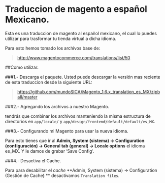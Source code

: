 Traduccion de magento a español Mexicano.
===============================================

Esta es una traduccion de magento al español mexicano, el cual lo puedes utilizar para trasformar tu tienda virtual a dicha idioma.

Para esto hemos tomado los archivos base de:

> <http://www.magentocommerce.com/translations/list/50>

##Como utilizar.

###1.- Descarga el paquete.
Usted puede descargar la versión mas reciente de esta traduccion desde la siguiente URL:

><https://github.com/mundoSICA/Magento_1.6.x_translation_es_MX/zipball/master>

###2.- Agregando los archivos a nuestro Magento.

tendrás que combinar los archivos manteniendo la misma estructura de directorios en `app/locale/` y `app/design/frontend/default/default/es_MX`.

###3.- Configurando mi Magento para usar la nueva idioma.

Para esto tienes que ir al **Admin, System (sistema) -> Configuration (configuración) -> General tab (general) -> Locale options** el idioma es\_MX. Y le damos de grabar ‘Save Config’.

###4.- Desactiva el Cache.

Para para desabilitar el _cache_ **Admin, System (sistema) -> Configuration (Gestión de Cache) ** desactivamos `Translation files`.


